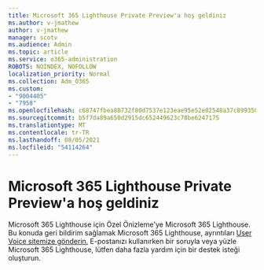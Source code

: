 ```yaml
---
title: Microsoft 365 Lighthouse Private Preview'a hoş geldiniz
ms.author: v-jmathew
author: v-jmathew
manager: scotv
ms.audience: Admin
ms.topic: article
ms.service: o365-administration
ROBOTS: NOINDEX, NOFOLLOW
localization_priority: Normal
ms.collection: Adm_O365
ms.custom:
- "9004405"
- "7958"
ms.openlocfilehash: c68747fbea80732f80d7537e123eae95e52e02548a37c899350a5d1f9f5cd53d
ms.sourcegitcommit: b5f7da89a650d2915dc652449623c78be6247175
ms.translationtype: MT
ms.contentlocale: tr-TR
ms.lasthandoff: 08/05/2021
ms.locfileid: "54114264"
---
```

# <a name="welcome-to-the-microsoft-365-lighthouse-private-preview"></a>Microsoft 365 Lighthouse Private Preview'a hoş geldiniz

Microsoft 365 Lighthouse için Özel Önizleme'ye Microsoft 365 Lighthouse. Bu konuda geri bildirim sağlamak Microsoft 365 Lighthouse, ayrıntıları [User Voice sitemize gönderin.](https://aka.ms/M365Lighthouseuservoice) E-postanızı kullanırken bir soruyla veya yüzle Microsoft 365 Lighthouse, lütfen daha fazla yardım için bir destek isteği oluşturun.
